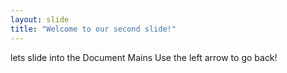 ```yaml
---
layout: slide
title: "Welcome to our second slide!"
---
```

lets slide into the Document Mains
Use the left arrow to go back!
